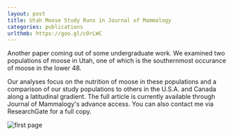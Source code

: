 ```yaml
---
layout: post
title: Utah Moose Study Runs in Journal of Mammalogy
categories: publications
urlthmb: https://goo.gl/cOrLWC
---
```


Another paper coming out of some undergraduate work. We examined two populations of moose in Utah, one of which is the southernmost occurance of moose in the lower 48.

Our analyses focus on the nutrition of moose in these populations and a comparison of our study populations to others in the U.S.A. and Canada along a latitudinal gradient.
The full article is currently available through Journal of Mammalogy's advance access. You can also contact me via ResearchGate for a full copy.

![first page](https://goo.gl/cOrLWC)